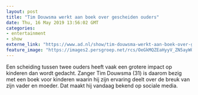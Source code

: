 ```yaml
---
layout: post
title: "Tim Douwsma werkt aan boek over gescheiden ouders"
date: Thu, 16 May 2019 13:56:02 GMT
categories: 
- entertainment 
- show 
externe_link: "https://www.ad.nl/show/tim-douwsma-werkt-aan-boek-over-gescheiden-ouders~a9ab31fc/"
feature_image: "https://images2.persgroep.net/rcs/OeGkMQZEaHyyV_ZN5ayWQbZjJJY/diocontent/146098401/_fitwidth/400/?appId=21791a8992982cd8da851550a453bd7f&quality=0.7"
---
```


Een scheiding tussen twee ouders heeft vaak een grotere impact op kinderen dan wordt gedacht. Zanger Tim Douwsma (31) is daarom bezig met een boek voor kinderen waarin hij zijn ervaring deelt over de breuk van zijn vader en moeder. Dat maakt hij vandaag bekend op sociale media.

